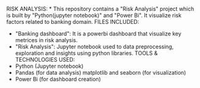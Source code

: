 RISK ANALYSIS:
    * This repository contains a "Risk Analysis" project which is built by "Python(jupyter notebook)" and "Power Bi". It visualize risk factors related to banking domain.
FILES INCLUDED: 
   * "Banking dashboard": It is a powerbi dashboard that visualize key metrices in risk analysis.
   * "Risk Analysis": Jupyter notebook used to data preprocessing, exploration and insights using python libraries.
TOOLS & TECHNOLOGIES USED:
   * Python (Jupyter notebook)
   * Pandas (for data analysis) matplotlib and seaborn (for visualization)
   * Power Bi (for dashboard creation)
